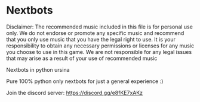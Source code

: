 # Nextbots
Disclaimer: The recommended music included in this file is for personal use only. We do not endorse or promote any specific music and recommend that you only use music that you have the legal right to use. It is your responsibility to obtain any necessary permissions or licenses for any music you choose to use in this game. We are not responsible for any legal issues that may arise as a result of your use of recommended music

Nextbots in python ursina

Pure 100% python only nextbots for just a general experience :)


Join the discord server: https://discord.gg/e8fKE7xAKz